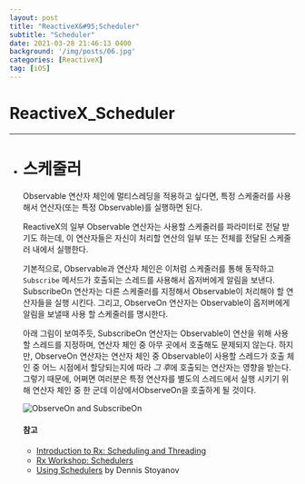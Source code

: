 ```yaml
---
layout: post
title: "ReactiveX&#95;Scheduler"
subtitle: "Scheduler"
date: 2021-03-28 21:46:13 0400
background: '/img/posts/06.jpg'
categories: [ReactiveX]
tag: [iOS]
---
```



# ReactiveX&#95;Scheduler

---

* # 스케줄러

  Observable 연산자 체인에 멀티스레딩을 적용하고 싶다면, 특정 스케줄러를 사용해서 연산자(또는 특정 Observable)를 실행하면 된다.

  ReactiveX의 일부 Observable 연산자는 사용할 스케줄러를 파라미터로 전달 받기도 하는데, 이 연산자들은 자신이 처리할 연산의 일부 또는 전체를 전달된 스케줄러 내에서 실행한다.

  기본적으로, Observable과 연산자 체인은 이처럼 스케줄러를 통해 동작하고 `Subscribe` 메서드가 호출되는 스레드를 사용해서 옵저버에게 알림을 보낸다. SubscribeOn 연산자는 다른 스케줄러를 지정해서 Observable이 처리해야 할 연산자들을 실행 시킨다. 그리고, ObserveOn 연산자는 Observable이 옵저버에게 알림을 보낼때 사용 할 스케줄러를 명시한다.

  아래 그림이 보여주듯, SubscribeOn 연산자는 Observable이 연산을 위해 사용할 스레드를 지정하며, 연산자 체인 중 아무 곳에서 호출해도 문제되지 않는다. 하지만, ObserveOn 연산자는 연산자 체인 중 Observable이 사용할 스레드가 호출 체인 중 어느 시점에서 할당되는지에 따라 *그 후*에 호출되는 연산자는 영향을 받는다. 그렇기 때문에, 어쩌면 여러분은 특정 연산자를 별도의 스레드에서 실행 시키기 위해 연산자 체인 중 한 군데 이상에서ObserveOn을 호출하게 될 것이다.

  ![ObserveOn and SubscribeOn](http://reactivex.io/documentation/operators/images/schedulers.png)

  #### 참고
  
  - [Introduction to Rx: Scheduling and Threading](http://www.introtorx.com/Content/v1.0.10621.0/15_SchedulingAndThreading.html)
  - [Rx Workshop: Schedulers](http://channel9.msdn.com/Series/Rx-Workshop/Rx-Workshop-Schedulers)
  - [Using Schedulers](http://xgrommx.github.io/rx-book/content/getting_started_with_rxjs/scheduling_and_concurrency.html) by Dennis Stoyanov
